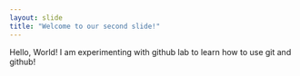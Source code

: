 ```yaml
---
layout: slide
title: "Welcome to our second slide!"
---
```

Hello, World!
I am experimenting with github lab to learn how to use git and github!
